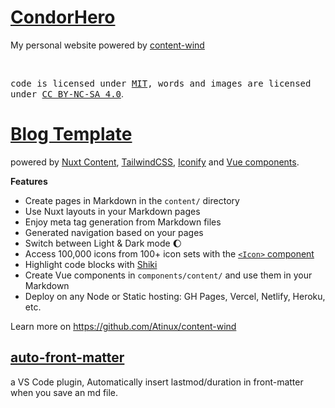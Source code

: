 # [CondorHero](https://condorheroblog.github.io/condorhero.me/)

My personal website powered by [content-wind](https://content-wind.nuxt.space/)

<br>

<samp>code is licensed under <a href='./LICENSE'>MIT</a>, words and images are licensed under <a href='https://creativecommons.org/licenses/by-nc-sa/4.0/'>CC BY-NC-SA 4.0</a></samp>.

# [Blog Template](https://github.com/Atinux/content-wind)

powered by [Nuxt Content](https://content.nuxtjs.org), [TailwindCSS](https://tailwindcss.com), [Iconify](https://iconify.design) and [Vue components](https://vuejs.org).

**Features**

- Create pages in Markdown in the `content/` directory
- Use Nuxt layouts in your Markdown pages
- Enjoy meta tag generation from Markdown files
- Generated navigation based on your pages
- Switch between Light & Dark mode :moon:
- Access 100,000 icons from 100+ icon sets with the [`<Icon>` component](https://github.com/Atinux/nuxt-icon)
- Highlight code blocks with [Shiki](https://shiki.matsu.io)
- Create Vue components in `components/content/` and use them in your Markdown
- Deploy on any Node or Static hosting: GH Pages, Vercel, Netlify, Heroku, etc.

Learn more on https://github.com/Atinux/content-wind

## [auto-front-matter](https://github.com/condorheroblog/auto-front-matter)

a VS Code plugin, Automatically insert lastmod/duration in front-matter when you save an md file.
